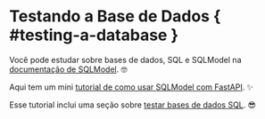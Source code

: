 # Testando a Base de Dados { #testing-a-database }

Você pode estudar sobre bases de dados, SQL e SQLModel na <a href="https://sqlmodel.tiangolo.com/" class="external-link" target="_blank">documentação de SQLModel</a>. 🤓

Aqui tem um mini <a href="https://sqlmodel.tiangolo.com/tutorial/fastapi/" class="external-link" target="_blank">tutorial de como usar SQLModel com FastAPI</a>. ✨

Esse tutorial inclui uma seção sobre <a href="https://sqlmodel.tiangolo.com/tutorial/fastapi/tests/" class="external-link" target="_blank">testar bases de dados SQL</a>. 😎
